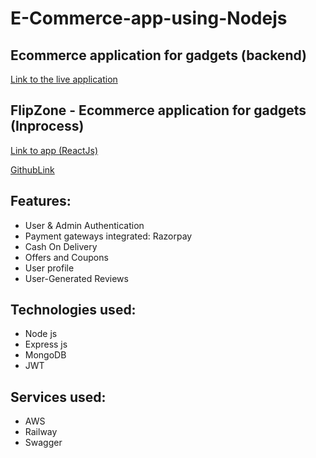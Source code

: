 # E-Commerce-app-using-Nodejs
## Ecommerce application for gadgets (backend)
[Link to the live application](https://ecommerse-fsjs-production.up.railway.app/api-docs/#/)

## FlipZone - Ecommerce application for gadgets (Inprocess)
[Link to app (ReactJs)](https://e-commerce-reactjs-bice.vercel.app/)

[GithubLink](https://github.com/Nidhin-mohan/E-commerce-reactjs)


## Features:
* User & Admin Authentication
* Payment gateways integrated: Razorpay
* Cash On Delivery
* Offers and Coupons
* User profile
* User-Generated Reviews

## Technologies used:
* Node js
* Express js
* MongoDB
* JWT

## Services used:
* AWS
* Railway
* Swagger




